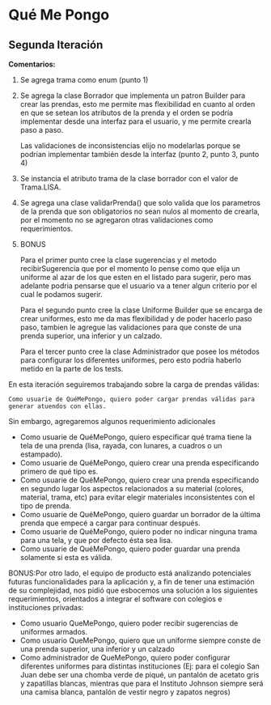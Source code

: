 # Qué Me Pongo


## **Segunda Iteración**

**Comentarios:**



1. Se agrega trama como enum (punto 1) 
2. Se agrega la clase Borrador que implementa un patron Builder para crear las prendas, esto me permite mas flexibilidad en cuanto al orden en que se setean los atributos de la prenda y el orden se podría implementar desde una interfaz para el usuario, y me permite crearla paso a paso.

    Las validaciones de inconsistencias elijo no modelarlas porque se podrian implementar también desde la interfaz (punto 2, punto 3, punto 4)

3. Se instancia el atributo trama de la clase borrador con el valor de Trama.LISA.
4. Se agrega una clase validarPrenda() que solo valida que los parametros de la prenda que son obligatorios no sean nulos al momento de crearla, por el momento no se agregaron otras validaciones como requerimientos.
5. BONUS

    Para el primer punto cree la clase sugerencias y el metodo recibirSugerencia que por el momento lo pense como que elija un uniforme al azar de los que esten en el listado para sugerir, pero mas adelante podria pensarse que el usuario va a tener algun criterio por el cual le podamos sugerir.


    Para el segundo punto cree la clase Uniforme Builder que se encarga de crear uniformes, esto me da mas flexibilidad y de poder hacerlo paso paso, tambien le agregue las validaciones para que conste de una prenda superior, una inferior y un calzado.


    Para el tercer punto cree la clase Administrador que posee los métodos para configurar los diferentes uniformes, pero esto podría haberlo metido en la parte de los tests.


En esta iteración seguiremos trabajando sobre la carga de prendas válidas:


```
Como usuarie de QuéMePongo, quiero poder cargar prendas válidas para generar atuendos con ellas.
```


Sin embargo, agregaremos algunos requerimiento adicionales



* Como usuarie de QuéMePongo, quiero especificar qué trama tiene la tela de una prenda (lisa, rayada, con lunares, a cuadros o un estampado).
* Como usuarie de QuéMePongo, quiero crear una prenda especificando primero de qué tipo es.
* Como usuarie de QuéMePongo, quiero crear una prenda especificando en segundo lugar los aspectos relacionados a su material (colores, material, trama, etc) para evitar elegir materiales inconsistentes con el tipo de prenda.
* Como usuarie de QuéMePongo, quiero guardar un borrador de la última prenda que empecé a cargar para continuar después.
* Como usuarie de QuéMePongo, quiero poder no indicar ninguna trama para una tela, y que por defecto ésta sea lisa.
* Como usuarie de QuéMePongo, quiero poder guardar una prenda solamente si esta es válida.

BONUS:Por otro lado, el equipo de producto está analizando potenciales futuras funcionalidades para la aplicación y, a fin de tener una estimación de su complejidad, nos pidió que esbocemos una solución a los siguientes requerimientos, orientados a integrar el software con colegios e instituciones privadas:



* Como usuario QueMePongo, quiero poder recibir sugerencias de uniformes armados.
* Como usuario QueMePongo, quiero que un uniforme siempre conste de una prenda superior, una inferior y un calzado
* Como administrador de QueMePongo, quiero poder configurar diferentes uniformes para distintas instituciones (Ej: para el colegio San Juan debe ser una chomba verde de piqué, un pantalón de acetato gris y zapatillas blancas, mientras que para el Instituto Johnson siempre será una camisa blanca, pantalón de vestir negro y zapatos negros) 


